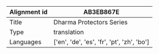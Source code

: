 |Alignment id | AB3EB867E
| --- | --- 
|Title | Dharma Protectors Series 
|Type | translation
|Languages | ['en', 'de', 'es', 'fr', 'pt', 'zh', 'bo']